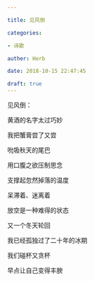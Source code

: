 ```yaml
---

title: 见风倒

categories:

- 诗歌

auther: Herb

date: 2018-10-15 22:47:45

draft: true
---
```


见风倒：

黄酒的名字太过巧妙

我把蟹膏尝了又尝

吮吸秋天的尾巴



用口腹之欲压制思念

支撑起忽然掉落的温度

呆滞着、迷离着

放空是一种难得的状态



又一个冬天轮回

我已经孤独过了二十年的冰期

我们碰杯又贪杯

早点让自己变得丰腴

